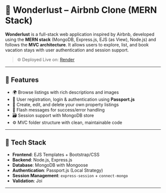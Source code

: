 # 🏡 Wonderlust – Airbnb Clone (MERN Stack)

**Wonderlust** is a full-stack web application inspired by Airbnb, developed using the **MERN stack** (MongoDB, Express.js, EJS (as View), Node.js) and follows the **MVC architecture**. It allows users to explore, list, and book vacation stays with user authentication and session support.

> 🌐 Deployed Live on: [Render](https://web-dev-wonderlust.onrender.com/listings)  


---

## 📌 Features

- 🌍 Browse listings with rich descriptions and images
- 🔐 User registration, login & authentication using **Passport.js**
- 🧳 Create, edit, and delete your own property listings
- 📝 Flash messages for success/error handling
- 🗃 Session support with MongoDB store
- ⚙️ MVC folder structure with clean, maintainable code

---

## 🚀 Tech Stack

- **Frontend**: EJS Templates + Bootstrap/CSS
- **Backend**: Node.js, Express.js
- **Database**: MongoDB with Mongoose
- **Authentication**: Passport.js (Local Strategy)
- **Session Management**: `express-session` + `connect-mongo`
- **Validation**: Joi

---



